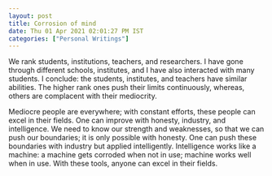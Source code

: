 ```yaml
---
layout: post
title: Corrosion of mind
date: Thu 01 Apr 2021 02:01:27 PM IST
categories: ["Personal Writings"]
---
```


We rank students, institutions, teachers, and researchers. I have gone through
different schools, institutes, and I have also interacted with many students.
I conclude: the students, institutes, and teachers have similar abilities. The
higher rank ones push their limits continuously, whereas, others are complacent
with their mediocrity.

Mediocre people are everywhere; with constant efforts, these people can excel
in their fields. One can improve with honesty, industry, and intelligence.  We
need to know our strength and weaknesses, so that we can push our boundaries;
it is only possible with honesty. One can push these boundaries with industry
but applied intelligently. Intelligence works like a machine: a machine gets
corroded when not in use; machine works well when in use. With these tools,
anyone can excel in their fields.
